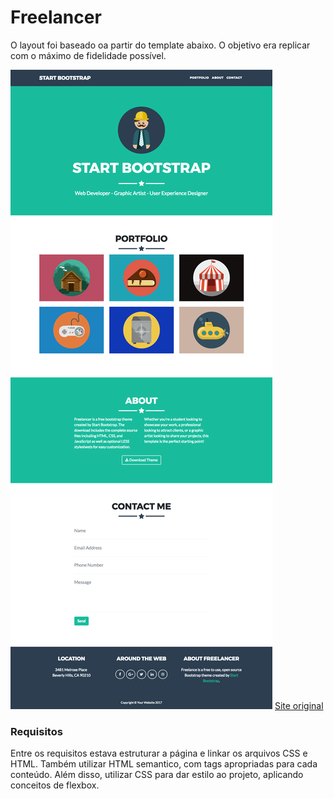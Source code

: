 # Freelancer

O layout foi baseado oa partir do template abaixo. O objetivo era replicar com o máximo de fidelidade possível.

![Freelancer Website](docs/fullpage.png)
[Site original](https://blackrockdigital.github.io/startbootstrap-freelancer/)

### Requisitos

Entre os requisitos estava estruturar a página e linkar os arquivos CSS e HTML. Também utilizar HTML semantico, com tags apropriadas para cada conteúdo. Além disso, utilizar CSS para dar estilo ao projeto, aplicando conceitos de flexbox.